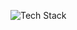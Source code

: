 ![Tech Stack](https://github-readme-tech-stack.vercel.app/api/cards?title=Tech+Stack&lineCount=5&line1=javascript%2Cjavascript%2Cb1de0d%3Btypescript%2Ctypescript%2C0893ed%3BCSS%2Ccss%2C1aa3e2%3Bhtml%2Chtml%2Cede5e5%3B&line2=react%2Creact%2C0af3f7%3Bmui%2Cmui%2C0a2deb%3Bregex%2Cregex%2Cf0e7e7%3Boop%2Coop%2Cebebeb%3B&line3=node.js%2Cnode.js%2Ce7ee07%3Bexpress.js%2Cexpress.js%2Cdbe914%3BREST+API%2CREST+API%2Ce9e0e0%3Bmysql%2Cmysql%2Cf1f1f1%3B&line4=Docker%2CDocker%2C0c6ddf%3BNginx%2Cnginx%2C15f32e%3BPortainer%2Cportainer%2C1bbbdb%3BCloudflare%2Ccloudflare%2Cebbd04%3B)
